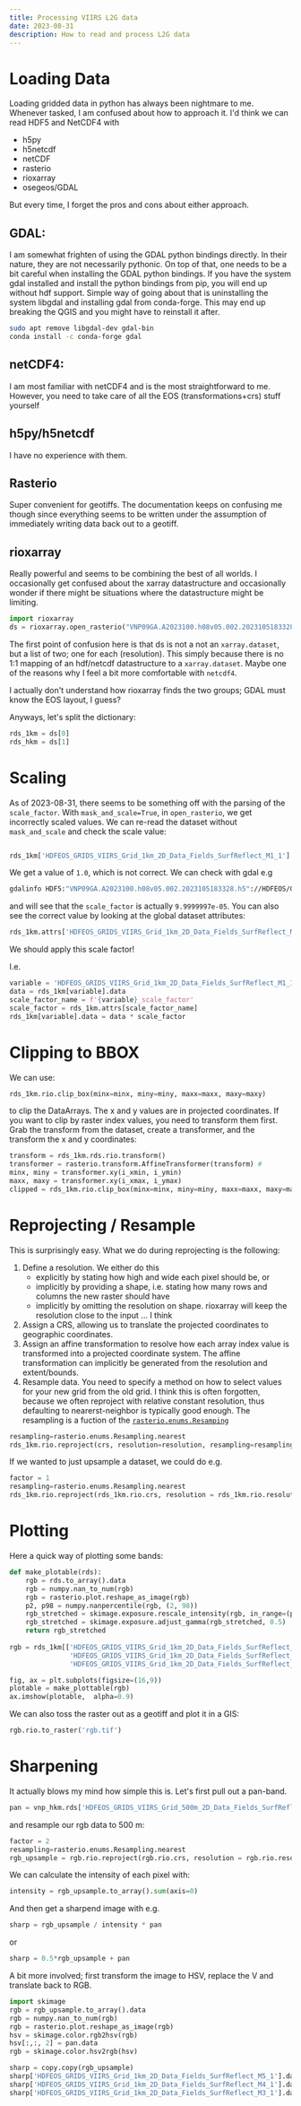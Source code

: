 ```yaml
---
title: Processing VIIRS L2G data
date: 2023-08-31
description: How to read and process L2G data
---
```


# Loading Data
Loading gridded data in python has always been nightmare to me. 
Whenever tasked, I am confused about how to approach it.
I'd think we can read HDF5 and NetCDF4 with 
- h5py
- h5netcdf
- netCDF
- rasterio
- rioxarray
- osegeos/GDAL

But every time, I forget the pros and cons about either approach.

## GDAL:
I am somewhat frighten of using the GDAL python bindings directly. In their nature, they are not necessarily pythonic.
On top of that, one needs to be a bit careful when installing the GDAL python bindings.
If you have the system gdal installed and install the python bindings from pip, you will end up without hdf support.
Simple way of going about that is uninstalling the system libgdal and installing gdal from conda-forge.
This may end up breaking the QGIS and you might have to reinstall it after.

```bash
sudo apt remove libgdal-dev gdal-bin
conda install -c conda-forge gdal
```

## netCDF4:
I am most familiar with netCDF4 and is the most straightforward to me.
However, you need to take care of all the EOS (transformations+crs) stuff yourself

## h5py/h5netcdf
I have no experience with them. 

## Rasterio
Super convenient for geotiffs. The documentation keeps on confusing me though since everything seems to be written under the assumption
of immediately writing data back out to a geotiff.

## rioxarray
Really powerful and seems to be combining the best of all worlds. 
I occasionally get confused about the xarray datastructure and occasionally wonder if there might be situations where the datastructure might be limiting.

```python
import rioxarray
ds = rioxarray.open_rasterio("VNP09GA.A2023100.h08v05.002.2023105183328.h5", parse_coordinates=True, mask_and_scale=True)
```

The first point of confusion here is that ds is not a not an `xarray.dataset`, but a list of two; one for each (resolution).
This simply because there is no 1:1 mapping of an hdf/netcdf datastructure to a `xarray.dataset`.
Maybe one of the reasons why I feel a bit more comfortable with `netcdf4`.

I actually don't understand how rioxarray finds the two groups; GDAL must know the EOS layout, I guess?

Anyways, let's split the dictionary:
```python
rds_1km = ds[0]
rds_hkm = ds[1]
```

# Scaling
As of 2023-08-31, there seems to be something off with the parsing of the `scale_factor`.
With `mask_and_scale=True`, in `open_rasterio`, we get incorrectly scaled values.
We can re-read the dataset without `mask_and_scale` and check the scale value:

```python

rds_1km['HDFEOS_GRIDS_VIIRS_Grid_1km_2D_Data_Fields_SurfReflect_M1_1'].scale_factor
```

We get a value of `1.0`, which is not correct.
We can check with gdal e.g

```bash
gdalinfo HDF5:"VNP09GA.A2023100.h08v05.002.2023105183328.h5"://HDFEOS/GRIDS/VIIRS_Grid_1km_2D/Data_Fields/SurfReflect_M5_1 
```

and will see that the `scale_factor` is actually `9.9999997e-05`.
You can also see the correct value by looking at the global dataset attributes:

```python
rds_1km.attrs['HDFEOS_GRIDS_VIIRS_Grid_1km_2D_Data_Fields_SurfReflect_M3_1_scale_factor']
```

We should apply this scale factor!

I.e.

```python
variable = 'HDFEOS_GRIDS_VIIRS_Grid_1km_2D_Data_Fields_SurfReflect_M1_1'
data = rds_1km[variable].data 
scale_factor_name = f'{variable}_scale_factor'
scale_factor = rds_1km.attrs[scale_factor_name]
rds_1km[variable].data = data * scale_factor
```

# Clipping to BBOX
We can use:

```python 
rds_1km.rio.clip_box(minx=minx, miny=miny, maxx=maxx, maxy=maxy)
```

to clip the DataArrays. The x and y values are in projected coordinates. If you want to clip by raster index values, you need to transform them first. Grab the transform from the dataset, create a transformer, and the transform the x and y coordinates:

```python
transform = rds_1km.rds.rio.transform()
transformer = rasterio.transform.AffineTransformer(transform) # 
minx, miny = transformer.xy(i_xmin, i_ymin)
maxx, maxy = transformer.xy(i_xmax, i_ymax)
clipped = rds_1km.rio.clip_box(minx=minx, miny=miny, maxx=maxx, maxy=maxy)
```

# Reprojecting / Resample
This is surprisingly easy. What we do during reprojecting is the following:
1. Define a resolution. We either do this 
    - explicitly by stating how high and wide each pixel should be, or 
    - implicitly by providing a shape, i.e. stating how many rows and columns the new raster should have
    - implicitly by omitting the resolution on shape. rioxarray will keep the resolution close to the input ... I think
1. Assign a CRS, allowing us to translate the projected coordinates to geographic coordinates.
1. Assign an affine transformation to resolve how each array index value is transformed into a projected coordinate system. The affine transformation can implicitly be generated from the resolution and extent/bounds.
1. Resample data. You need to specify a method on how to select values for your new grid from the old grid. I think this is often forgotten, because we often reproject with relative constant resolution, thus defaulting to nearerst-neighbor is typically good enough. The resampling is a fuction of the [`rasterio.enums.Resamping`](https://rasterio.readthedocs.io/en/stable/api/rasterio.enums.html#rasterio.enums.Resampling)

```python
resampling=rasterio.enums.Resampling.nearest
rds_1km.rio.reproject(crs, resolution=resolution, resampling=resampling)
```

If we wanted to just upsample a dataset, we could do e.g.

```python
factor = 1
resampling=rasterio.enums.Resampling.nearest
rds_1km.rio.reproject(rds_1km.rio.crs, resolution = rds_1km.rio.resolution*factor, resampling=resampling)
```

# Plotting
Here a quick way of plotting some bands:


```python
def make_plotable(rds):
    rgb = rds.to_array().data
    rgb = numpy.nan_to_num(rgb)
    rgb = rasterio.plot.reshape_as_image(rgb)
    p2, p98 = numpy.nanpercentile(rgb, (2, 98))                                                         
    rgb_stretched = skimage.exposure.rescale_intensity(rgb, in_range=(p2, p98))                         
    rgb_stretched = skimage.exposure.adjust_gamma(rgb_stretched, 0.5)                                   
    return rgb_stretched
    
rgb = rds_1km[['HDFEOS_GRIDS_VIIRS_Grid_1km_2D_Data_Fields_SurfReflect_M5_1',
               'HDFEOS_GRIDS_VIIRS_Grid_1km_2D_Data_Fields_SurfReflect_M4_1',
               'HDFEOS_GRIDS_VIIRS_Grid_1km_2D_Data_Fields_SurfReflect_M3_1']]

fig, ax = plt.subplots(figsize=(16,9))              
plotable = make_plottable(rgb)
ax.imshow(plotable,  alpha=0.9)
```

We can also toss the raster out as a geotiff and plot it in a GIS:
```python
rgb.rio.to_raster('rgb.tif')
```

# Sharpening
It actually blows my mind how simple this is.
Let's first pull out a pan-band.

```python
pan = vnp_hkm.rds['HDFEOS_GRIDS_VIIRS_Grid_500m_2D_Data_Fields_SurfReflect_I1_1']
```

and resample our rgb data to 500 m:

```python
factor = 2
resampling=rasterio.enums.Resampling.nearest
rgb_upsample = rgb.rio.reproject(rgb.rio.crs, resolution = rgb.rio.resolution*factor, resampling=resampling)
```

We can calculate the intensity of each pixel with:
```python
intensity = rgb_upsample.to_array().sum(axis=0)
```

And then get a sharpend image with e.g.

```python
sharp = rgb_upsample / intensity * pan
```
or

```python
sharp = 0.5*rgb_upsample + pan
```

A bit more involved; first transform the image to HSV, replace the V and translate back to RGB.

```python
import skimage
rgb = rgb_upsample.to_array().data
rgb = numpy.nan_to_num(rgb)
rgb = rasterio.plot.reshape_as_image(rgb)
hsv = skimage.color.rgb2hsv(rgb)
hsv[:,:, 2] = pan.data
rgb = skimage.color.hsv2rgb(hsv)

sharp = copy.copy(rgb_upsample)
sharp['HDFEOS_GRIDS_VIIRS_Grid_1km_2D_Data_Fields_SurfReflect_M5_1'].data = rgb[:,:,0]
sharp['HDFEOS_GRIDS_VIIRS_Grid_1km_2D_Data_Fields_SurfReflect_M4_1'].data = rgb[:,:,1]
sharp['HDFEOS_GRIDS_VIIRS_Grid_1km_2D_Data_Fields_SurfReflect_M3_1'].data = rgb[:,:,2]
```
